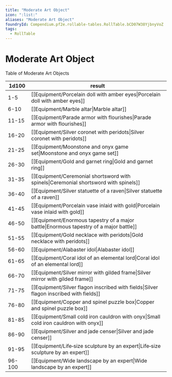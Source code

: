 ```yaml
---
title: "Moderate Art Object"
icon: ":list:"
aliases: "Moderate Art Object"
foundryId: Compendium.pf2e.rollable-tables.RollTable.bCD07W38YjbnyVoZ
tags:
  - RollTable
---
```


# Moderate Art Object
Table of Moderate Art Objects

| 1d100 | result |
|------|--------|
| 1-5 | [[Equipment/Porcelain doll with amber eyes\|Porcelain doll with amber eyes]] |
| 6-10 | [[Equipment/Marble altar\|Marble altar]] |
| 11-15 | [[Equipment/Parade armor with flourishes\|Parade armor with flourishes]] |
| 16-20 | [[Equipment/Silver coronet with peridots\|Silver coronet with peridots]] |
| 21-25 | [[Equipment/Moonstone and onyx game set\|Moonstone and onyx game set]] |
| 26-30 | [[Equipment/Gold and garnet ring\|Gold and garnet ring]] |
| 31-35 | [[Equipment/Ceremonial shortsword with spinels\|Ceremonial shortsword with spinels]] |
| 36-40 | [[Equipment/Silver statuette of a raven\|Silver statuette of a raven]] |
| 41-45 | [[Equipment/Porcelain vase inlaid with gold\|Porcelain vase inlaid with gold]] |
| 46-50 | [[Equipment/Enormous tapestry of a major battle\|Enormous tapestry of a major battle]] |
| 51-55 | [[Equipment/Gold necklace with peridots\|Gold necklace with peridots]] |
| 56-60 | [[Equipment/Alabaster idol\|Alabaster idol]] |
| 61-65 | [[Equipment/Coral idol of an elemental lord\|Coral idol of an elemental lord]] |
| 66-70 | [[Equipment/Silver mirror with gilded frame\|Silver mirror with gilded frame]] |
| 71-75 | [[Equipment/Silver flagon inscribed with fields\|Silver flagon inscribed with fields]] |
| 76-80 | [[Equipment/Copper and spinel puzzle box\|Copper and spinel puzzle box]] |
| 81-85 | [[Equipment/Small cold iron cauldron with onyx\|Small cold iron cauldron with onyx]] |
| 86-90 | [[Equipment/Silver and jade censer\|Silver and jade censer]] |
| 91-95 | [[Equipment/Life‑size sculpture by an expert\|Life‑size sculpture by an expert]] |
| 96-100 | [[Equipment/Wide landscape by an expert\|Wide landscape by an expert]] |
